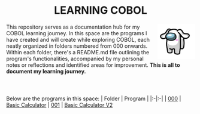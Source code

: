 **<h1 align="center">LEARNING COBOL</h1>**

<img align="right" width="100px" src="cinnamoroll.png">

This repository serves as a documentation hub for my COBOL learning journey. In this space are the programs I have created and will create while exploring COBOL, each neatly organized in folders numbered from 000 onwards. Within each folder, there's a README.md file outlining the program's functionalities, accompanied by my personal notes or reflections and identified areas for improvement. **This is all to document my learning journey.**
<br/><br/>

#

Below are the programs in this space:
| Folder | Program |
|:-|:-|
| [000](000/README.md) | [Basic Calculator](basic-calculator.cbl)
| [001](001/README.md) | [Basic Calculator V2](basic-calculator-v2.cbl)


